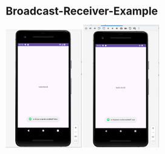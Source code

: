 # Broadcast-Receiver-Example
<img src="Images/airplane_mode_off.png" width=200>
<img src="Images/airplane_mode_on.png" width=200>
